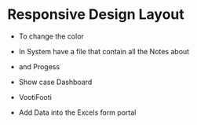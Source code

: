 # Responsive Design Layout 

- To change the color 
- In System have a file that contain all the Notes about 

- and Progess 
- Show case Dashboard
- VootiFooti
- Add Data into the Excels form portal
